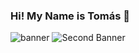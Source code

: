 ### Hi! My Name is Tomás 👋
![banner](https://user-images.githubusercontent.com/101755719/159600332-5d84c428-0175-4f5b-8dbf-cefa77b47f47.png)
![Second Banner](https://user-images.githubusercontent.com/101755719/159600324-3c07c1d6-d9e1-4fe0-a1ed-a97a962009bd.png)







<!--
**TommyGrote/TommyGrote** is a ✨ _special_ ✨ repository because its `README.md` (this file) appears on your GitHub profile.

Here are some ideas to get you started:

- 🔭 I’m currently working on ...
- 🌱 I’m currently learning ...
- 👯 I’m looking to collaborate on ...
- 🤔 I’m looking for help with ...
- 💬 Ask me about ...
- 📫 How to reach me: ...
- 😄 Pronouns: ...
- ⚡ Fun fact: ...
-->
